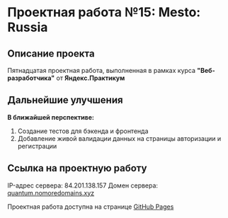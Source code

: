 <!--- Спасибо за замечания и рекомендации! :) --->
# Проектная работа №15: Mesto: Russia

## Описание проекта

Пятнадцатая проектная работа, выполненная в рамках курса **"Веб-разработчика"** от **Яндекс.Практикум**

## Дальнейшие улучшения

**В ближайшей перспективе:**
1. Создание тестов для бэкенда и фронтенда
2. Добавление живой валидации данных на страницы авторизации и регистрации

## Ссылка на проектную работу

IP-адрес сервера: 84.201.138.157
Домен сервера: [quantum.nomoredomains.xyz](https://quantum.nomoredomains.xyz)

Проектная работа доступна на странице [GitHub Pages](https://github.com/artiquanta/react-mesto-api-full)